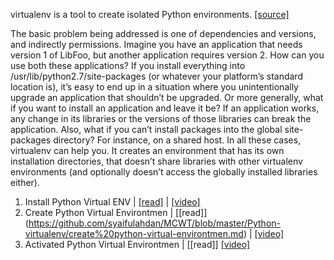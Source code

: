 virtualenv is a tool to create isolated Python environments. [[source]](https://pypi.python.org/pypi/virtualenv#downloads)

The basic problem being addressed is one of dependencies and versions, and indirectly permissions. Imagine you have an application that needs version 1 of LibFoo, but another application requires version 2. How can you use both these applications? If you install everything into /usr/lib/python2.7/site-packages (or whatever your platform’s standard location is), it’s easy to end up in a situation where you unintentionally upgrade an application that shouldn’t be upgraded. Or more generally, what if you want to install an application and leave it be? If an application works, any change in its libraries or the versions of those libraries can break the application. Also, what if you can’t install packages into the global site-packages directory? For instance, on a shared host. In all these cases, virtualenv can help you. It creates an environment that has its own installation directories, that doesn’t share libraries with other virtualenv environments (and optionally doesn’t access the globally installed libraries either).

1. Install Python Virtual ENV | [[read]](https://github.com/syaifulahdan/MCWT/blob/master/Python-virtualenv/install-python-virtualenv.md) | [[video]](https://www.youtube.com/watch?v=hWT7ljXo_yE)
2. Create Python Virtual Environtmen | [[read]] (https://github.com/syaifulahdan/MCWT/blob/master/Python-virtualenv/create%20python-virtual-environtmen.md) | [[video]](https://www.youtube.com/watch?v=JtT-M8hf3zk)
3. Activated Python Virtual Environtmen | [[read]] [[video]](https://www.youtube.com/watch?v=JtT-M8hf3zk)
